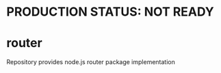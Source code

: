 # PRODUCTION STATUS: NOT READY

# router

Repository provides node.js router package implementation
